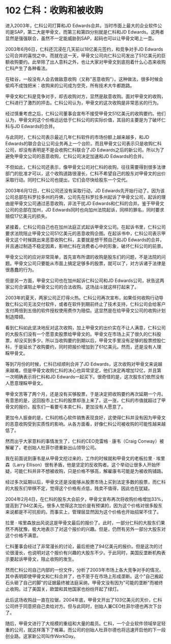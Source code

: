 # 102 仁科：收购和被收购

进入2003年，仁科公司打算和JD
Edwards合并。当时市面上最大的企业软件公司是SAP，第二大是甲骨文，而第三和第四分别就是仁科和JD
Edwards。这两者显然是强强联合，虽然不一定能威胁到SAP，起码也可以让甲骨文喝上一壶。

2003年6月6日，仁科还沉浸在几天前以18亿美元签约，和竞争对手JD
Edwards公司合并的喜悦之中。而就在这一天，甲骨文公司向仁科公司发出了51亿美元的巨额收购要约。此举除了出人意料之外，也让大家对甲骨文到底抱着什么心态来收购仁科产生了各种看法。

在硅谷，一般没有人会去做敌意收购（又称"恶意收购"）。这种做法，很多时候会偷鸡不成蚀把米：收购来的公司成为空壳，所有技术大牛都跑路。

甲骨文和仁科是竞争对手，却去收购对方，显然是敌意收购。面对甲骨文的收购，仁科进行了激烈的抨击。仁科公司认为，甲骨文的这次收购是非常恶劣的行为。

经过慎重考虑之后，仁科公司董事会宣布不接受甲骨文51亿美元的收购要约。他们认为，甲骨文的这个价格远远低于仁科公司的实际价值，其目的主要是为了破坏仁科与JD
Edwards的合并。

与此同时，仁科公司表示最近几年仁科软件的市场份额上越来越多，和JD
Edwards的联合会让公司业务再上一个台阶。而且甲骨文公司表示只是收购仁科公司，却没有表明是不是会收购仁科联合了JD
Edwards之后的新公司。所以为了避免甲骨文公司的恶意收购，仁科公司决定加速和JD
Edwards的合并。

不但如此，仁科公司还表示，像甲骨文公司对仁科的收购，往往需要得到很多法律部门的批准才可以，这个收购道路很漫长，仁科不希望自己的股东对甲骨文的出价采取行动。同时仁科公司也提出，它们会尽快给股东一个交代。

2003年6月12日，仁科公司还没有采取行动，JD
Edwards先开始行动了。因为该公司总部在科罗拉多州的丹佛，公司先在科罗拉多州起诉了甲骨文公司，起诉的理由是甲骨文公司通过恶意收购，非法干扰JD
Edwards和仁科的合并。鉴于甲骨文公司的总部在加州，JD
Edwards同时也向加州法院起诉，同样的罪名，同时要求赔偿17亿美元的损失。

紧接着，仁科公司自己也在加州法庭正式起诉甲骨文公司。在起诉书里，仁科公司要求法院阻止甲骨文公司51亿美元的恶意收购企图。在起诉书中，仁科公司表示甲骨文这个时候跳出来恶意收购仁科，主要就是想干预自己和JD
Edwards的合并，并且通过制造不稳定因素，影响仁科在消费者心中的形象，破坏仁科公司的前景。

甲骨文公司的应对非常简单，首先宣布所谓的收购是股东们的问题，不是法院的问题。甲骨文公司只要能从市面上搞定足够多的股票，就可以了，对方诉诸于法律是很愚蠢的行为。

但是另一方面，甲骨文公司也在加州起诉仁科公司和JD
Edwards公司，状告这两家公司合谋阻止甲骨文公司的合法收购。这场战斗就这样打起来了。

2003年的夏天，两家公司正打得火热。仁科公司再次宣布，如果任何收购行动导致仁科公司无法交付软件，或者在软件到期前终止了技术支持，仁科公司会给客户支付两倍到五倍的软件授权使用费作为赔偿。这显然是在给甲骨文公司的收购计划制造障碍。

看到仁科如此坚决地反对这次收购，加上甲骨文的出价实在不让人满意，仁科公司的大股东们没有一个愿意卖股票给甲骨文的。甲骨文在市场上买了很久的仁科股票，却没买到多少。所以当收购要约到期以后，甲骨文手里没有足够的股票控股仁科，于是延长了收购要约，同时把报价增加到了61亿美元。然而，还是没有人理睬甲骨文。

等到7月份的时候，仁科已经顺利合并了JD
Edwards，这次收购对甲骨文来说越来越难。但是甲骨文收购仁科的决心也异常坚定，他们决定再增加12亿，并且第一次明确表示将仁科和JD
Edwards一起买下。很奇怪的是，这次股东们依然没有人愿意理睬甲骨文。

甲骨文苦等了两个月，还是没有买够股票，于是决定把收购要约再次延期一个月。有意思的是，这回股市上仁科的股票却涨上来了。这一涨，仁科的市值就超过了甲骨文的报价。股东们一看要亏本卖仁科，更加没有人愿意了。

更加令人振奋的是，仁科的核心软件销售表现良好，这使得仁科并没有因为甲骨文的恶意收购受到实质性的影响。从各方面看，好像仁科公司被收购的可能性越来越低了。

然而出乎大家意料的事情发生了，仁科的CEO克雷格 · 康韦（Craig
Conway）被解雇了，老创始人杜菲尔德重新出山领导公司。

我在前面说到康韦是从甲骨文挖过来的，工作的时候就和甲骨文的老板拉里 ·
埃里森（Larry
Ellison）很有矛盾，他是坚定的反收购者。这个举动让很多人开始怀疑，可能仁科并非不想被收购，只是价格不够高，解雇康韦可能是为被收购铺路。

经过多次延期以后，甲骨文还是没能够从股票市场上买到法定多数的股票，而仁科的大股东们举棋不定，觉得这个价格有点低，贱卖不值得，因此也在犹疑。

2004年2月4日，在仁科的股东大会前夕，甲骨文宣布再次将收购价格增加33%，提高到了94亿美元。很多人觉得这次加价是有预谋的，因为这个价格对很多股东来说都是不可抗拒的。而事实上，管理层显然因为这个价格也开始招架不住了。

拉里 ·
埃里森放出风说这是甲骨文最后的报价了。此时，一部分仁科的大股东们果然不再犹豫，极大地表示了对这个报价的兴趣。但是，仍然有另外一部分大股东对这个价格不满意。

仁科董事会经过了非常漫长的讨论，最后拒绝了94亿美元的报价。但是这次的讨论很漫长，也说明对这个报价有兴趣的大股东不少。于此同时，美国反垄断机构表示要起诉甲骨文，阻止收购的发生。

然而仁科公司自己内部的一份文件，分析了2003年市场上各大竞争对手的情况，其中表明即使甲骨文和仁科合并了，也不至于在市场上形成垄断。这个"自己搬起石头砸了自己的脚"的证据最终被法庭采纳，甲骨文没有因为"可能的垄断"而被终止收购。过了美国关，欧盟和其他国家也纷纷开起了绿灯。

此后这场收购战一直在拉锯，2004年底，甲骨文开出了103亿美元的天价，仁科公司终于同意把自己卖给对方。但与此同时，创始人兼CEO杜菲尔德也再次下台了。

随后，甲骨文进行了大规模的重组和大量的裁员。仁科，一个企业软件领域举足轻重的公司，就这样落下了帷幕。而公司的创始人杜菲尔德也将迅速开启他的下一段创业路。这家新公司叫作WorkDay。
